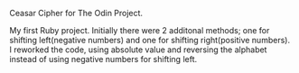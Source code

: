 Ceasar Cipher for The Odin Project.

My first Ruby project. Initially there were 2 additonal methods; one for
shifting left(negative numbers) and one for shifting right(positive numbers).
I reworked the code, using absolute value and reversing the alphabet instead of 
using negative numbers for shifting left.
